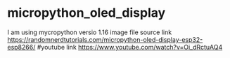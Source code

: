 # micropython_oled_display
I am using mycropython versio 1.16 image file
source link
https://randomnerdtutorials.com/micropython-oled-display-esp32-esp8266/
#youtube link
https://www.youtube.com/watch?v=Oi_dRctuAQ4
